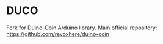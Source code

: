 # DUCO
Fork for Duino-Coin Arduino library. Main official repository: https://github.com/revoxhere/duino-coin
